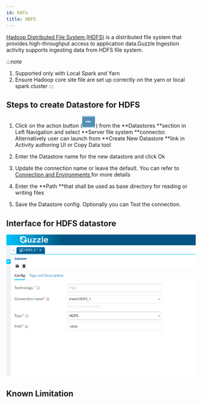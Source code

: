 ```yaml
---
id: hdfs
title: HDFS
---
```


[Hadoop Distributed File System (HDFS)](https://hadoop.apache.org/docs/r1.2.1/hdfs_design.html) is a distributed file system that provides high-throughput access to application data.Guzzle Ingestion activity supports ingesting data from HDFS file system. 

:::note
1. Supported only with Local Spark and Yarn
2. Ensure Hadoop core site file are set up correctly on the yarn or local spark cluster
:::

## Steps to create Datastore for HDFS

1. Click on the action button (![image alt text](/img/docs/how-to-guides/datastores/action_button.png)) from the **Datastores **section in Left Navigation and select **Server file system **connector. Alternatively user can launch from **Create New Datastore **link in Activity authoring UI or Copy Data tool

2. Enter the Datastore name for the new datastore and click Ok

3. Update the connection name or leave the default. You can refer to [Connection and Environments ](../connection_and_environment/connection_and_environment) for more details

4. Enter the **Path **that shall be used as base directory for reading or writing files 

5. Save the Datastore config. Optionally you can Test the connection. 

## Interface for HDFS datastore


<a href="https://guzzle.justanalytics.com/img/docs/how-to-guides/datastores/HDFS_1.png" target="_self" >
    <img src="/img/docs/how-to-guides/datastores/HDFS_1.png" />
</a>

## Known Limitation
